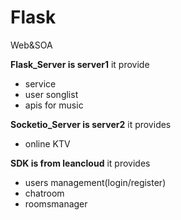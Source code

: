 # Flask
Web&amp;SOA

**Flask_Server is server1**
it provide
+ service
+ user songlist
+ apis for music

**Socketio_Server is server2**
it provides
+ online KTV

**SDK is from leancloud**
it provides
+ users management(login/register)
+ chatroom
+ roomsmanager
